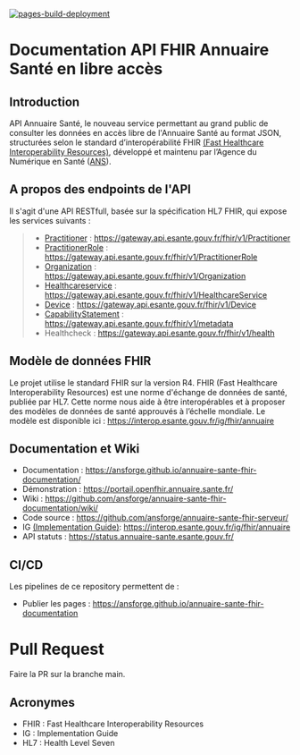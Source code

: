 [![pages-build-deployment](https://github.com/ansforge/annuaire-sante-fhir-documentation/actions/workflows/pages/pages-build-deployment/badge.svg)](https://github.com/ansforge/annuaire-sante-fhir-documentation/actions/workflows/pages/pages-build-deployment)

# Documentation API FHIR Annuaire Santé en libre accès

## Introduction 
API Annuaire Santé, le nouveau service permettant au grand public de consulter les données en accès libre de l'Annuaire Santé au format JSON, structurées selon le standard d’interopérabilité FHIR [(Fast Healthcare Interoperability Resources)](https://www.hl7.org/fhir/), développé et maintenu par l’Agence du Numérique en Santé ([ANS](https://esante.gouv.fr/)).

## A propos des endpoints de l'API
Il s'agit d'une API RESTfull, basée sur la spécification HL7 FHIR, qui expose les services suivants : 
> - [Practitioner](https://www.hl7.org/fhir/practitioner.html) : https://gateway.api.esante.gouv.fr/fhir/v1/Practitioner
> - [PractitionerRole](https://hl7.org/fhir/practitionerrole.html) : https://gateway.api.esante.gouv.fr/fhir/v1/PractitionerRole
> - [Organization](https://hl7.org/fhir/organization.html) : https://gateway.api.esante.gouv.fr/fhir/v1/Organization
> - [Healthcareservice](https://hl7.org/fhir/Healthcareservice.html) : https://gateway.api.esante.gouv.fr/fhir/v1/HealthcareService
> - [Device](https://hl7.org/fhir/device.html) : https://gateway.api.esante.gouv.fr/fhir/v1/Device 
> - [CapabilityStatement](https://www.hl7.org/fhir/capabilitystatement.html) :  https://gateway.api.esante.gouv.fr/fhir/v1/metadata
> - Healthcheck : https://gateway.api.esante.gouv.fr/fhir/v1/health

## Modèle de données FHIR
Le projet utilise le standard FHIR sur la version R4.
FHIR (Fast Healthcare Interoperability Resources) est une norme d'échange de données de santé, publiée par HL7.
Cette norme nous aide à être interopérables et à proposer des modèles de données de santé approuvés à l’échelle mondiale.
Le modèle est disponible ici : https://interop.esante.gouv.fr/ig/fhir/annuaire

## Documentation et Wiki
* Documentation : https://ansforge.github.io/annuaire-sante-fhir-documentation/
* Démonstration : https://portail.openfhir.annuaire.sante.fr/
* Wiki : https://github.com/ansforge/annuaire-sante-fhir-documentation/wiki/
* Code source : https://github.com/ansforge/annuaire-sante-fhir-serveur/
* IG [(Implementation Guide)](https://build.fhir.org/implementationguide.html): https://interop.esante.gouv.fr/ig/fhir/annuaire
* API statuts : https://status.annuaire-sante.esante.gouv.fr/

## CI/CD
Les pipelines de ce repository permettent de :
* Publier les pages : https://ansforge.github.io/annuaire-sante-fhir-documentation

# Pull Request
Faire la PR sur la branche main.

## Acronymes

* FHIR : Fast Healthcare Interoperability Resources
* IG : Implementation Guide
* HL7 : Health Level Seven